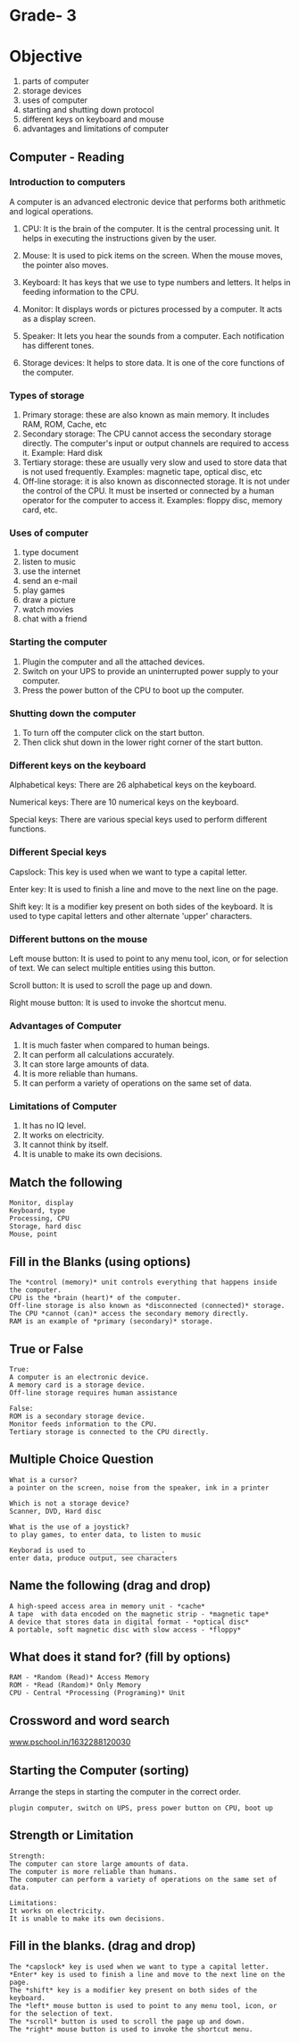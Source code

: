 # Grade- 3

# Objective

1. parts of computer
2. storage devices
3. uses of computer
4. starting and shutting down protocol
5. different keys on keyboard and mouse
6. advantages and limitations of computer

## Computer  - Reading

### Introduction to computers
A computer is an advanced electronic device that performs both arithmetic and logical operations.

1. CPU: It is the brain of the computer. It is the central processing unit. It helps in executing the instructions given by the user.

2. Mouse:  It is used to pick items on the screen. When the mouse moves, the pointer also moves.

3. Keyboard: It has keys that we use to type numbers and letters. It helps in feeding information to the CPU.

4. Monitor:  It displays words or pictures processed by a computer. It acts as a display screen.

5. Speaker:  It lets you hear the sounds from a computer. Each notification has different tones.

6. Storage devices: It helps to store data. It is one of the core functions of the computer.

### Types of storage
1. Primary storage: these are also known as main memory. It includes RAM, ROM, Cache, etc
2. Secondary storage: The CPU cannot access the secondary storage directly. The computer's input or output channels are required to access it. Example: Hard disk
3. Tertiary storage: these are usually very slow and used to store data that is not used frequently. Examples: magnetic tape, optical disc, etc
4. Off-line storage: it is also known as disconnected storage. It is not under the control of the CPU. It must be inserted or connected by a human operator for the computer to access it. Examples: floppy disc, memory card, etc.

### Uses of computer
1. type document
2. listen to music
3. use the internet
4. send an e-mail
5. play games
6. draw a picture
7. watch movies
8. chat with a friend

### Starting the computer

1. Plugin the computer and all the attached devices.
2. Switch on your UPS to provide an uninterrupted power supply to your computer.
3. Press the power button of the CPU to boot up the computer.

### Shutting down the computer

1. To turn off the computer click on the start button.
2. Then click shut down in the lower right corner of the start button.

### Different keys on the keyboard

Alphabetical keys: There are 26 alphabetical keys on the keyboard.

Numerical keys: There are 10 numerical keys on the keyboard.

Special keys: There are various special keys used to perform different functions.

### Different Special keys

Capslock: This key is used when we want to type a capital letter.

Enter key: It is used to finish a line and move to the next line on the page.

Shift key: It is a modifier key present on both sides of the keyboard. It is used to type capital letters and other alternate 'upper' characters.

### Different buttons on the mouse 

Left mouse button: It is used to point to any menu tool, icon, or for selection of text. We can select multiple entities using this button.

Scroll button: It is used to scroll the page up and down.

Right mouse button: It is used to invoke the shortcut menu.

### Advantages of Computer

1. It is much faster when compared to human beings.
2. It can perform all calculations accurately.
3. It can store large amounts of data.
4. It is more reliable than humans.
5. It can perform a variety of operations on the same set of data.

### Limitations of Computer

1. It has no IQ level.
2. It works on electricity.
3. It cannot think by itself.
4. It is unable to make its own decisions.

## Match the following

```
Monitor, display
Keyboard, type
Processing, CPU
Storage, hard disc
Mouse, point

```

## Fill in the Blanks (using options)

```
The *control (memory)* unit controls everything that happens inside the computer.
CPU is the *brain (heart)* of the computer.
Off-line storage is also known as *disconnected (connected)* storage.
The CPU *cannot (can)* access the secondary memory directly.
RAM is an example of *primary (secondary)* storage.
```

## True or False
```
True:
A computer is an electronic device.
A memory card is a storage device.
Off-line storage requires human assistance

False:
ROM is a secondary storage device.
Monitor feeds information to the CPU.
Tertiary storage is connected to the CPU directly.
```

## Multiple Choice Question

```
What is a cursor?
a pointer on the screen, noise from the speaker, ink in a printer

Which is not a storage device?
Scanner, DVD, Hard disc

What is the use of a joystick?
to play games, to enter data, to listen to music

Keyborad is used to __________________.
enter data, produce output, see characters
```
## Name the following (drag and drop)
```
A high-speed access area in memory unit - *cache*
A tape  with data encoded on the magnetic strip - *magnetic tape*
A device that stores data in digital format - *optical disc*
A portable, soft magnetic disc with slow access - *floppy*
```
## What does it stand for? (fill by options)
```
RAM - *Random (Read)* Access Memory
ROM - *Read (Random)* Only Memory
CPU - Central *Processing (Programing)* Unit
```
## Crossword and word search

www.pschool.in/1632288120030

## Starting the Computer (sorting)
Arrange the steps in starting the computer in the correct order.
```
plugin computer, switch on UPS, press power button on CPU, boot up 
```
## Strength or Limitation 
```
Strength:
The computer can store large amounts of data.
The computer is more reliable than humans.
The computer can perform a variety of operations on the same set of data.

Limitations:
It works on electricity.
It is unable to make its own decisions.
```
## Fill in the blanks. (drag and drop)
```
The *capslock* key is used when we want to type a capital letter.
*Enter* key is used to finish a line and move to the next line on the page.
The *shift* key is a modifier key present on both sides of the keyboard.
The *left* mouse button is used to point to any menu tool, icon, or for the selection of text. 
The *scroll* button is used to scroll the page up and down.
The *right* mouse button is used to invoke the shortcut menu.
```



